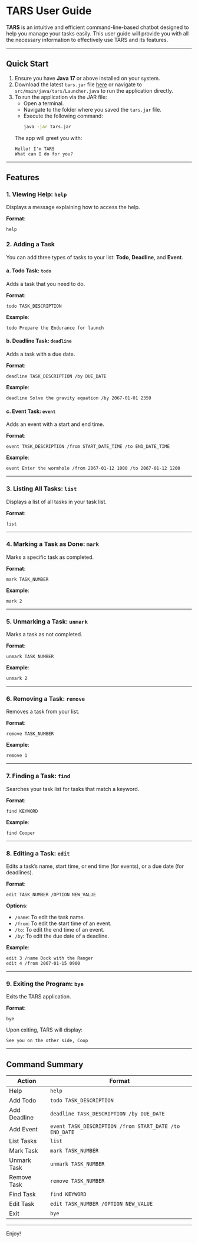 
# TARS User Guide

**TARS** is an intuitive and efficient command-line-based chatbot designed to help you manage your tasks easily. This user guide will provide you with all the necessary information to effectively use TARS and its features.

---

## Quick Start

1. Ensure you have **Java 17** or above installed on your system.
2. Download the latest `tars.jar` file [here](https://github.com/appleshill/ip/releases/tag/A-Release) or navigate to `src/main/java/tars/Launcher.java` to run the application directly.
3. To run the application via the JAR file:
   - Open a terminal.
   - Navigate to the folder where you saved the `tars.jar` file.
   - Execute the following command:
     ```bash
     java -jar tars.jar
     ```
   The app will greet you with:
   ```
   Hello! I'm TARS
   What can I do for you?
   ```

---

## Features

### 1. Viewing Help: `help`
Displays a message explaining how to access the help.

**Format**: 
```
help
```

### 2. Adding a Task

You can add three types of tasks to your list: **Todo**, **Deadline**, and **Event**.

#### a. Todo Task: `todo`
Adds a task that you need to do.

**Format**:
```
todo TASK_DESCRIPTION
```

**Example**:
```
todo Prepare the Endurance for launch
```

#### b. Deadline Task: `deadline`
Adds a task with a due date.

**Format**:
```
deadline TASK_DESCRIPTION /by DUE_DATE
```

**Example**:
```
deadline Solve the gravity equation /by 2067-01-01 2359
```

#### c. Event Task: `event`
Adds an event with a start and end time.

**Format**:
```
event TASK_DESCRIPTION /from START_DATE_TIME /to END_DATE_TIME
```

**Example**:
```
event Enter the wormhole /from 2067-01-12 1000 /to 2067-01-12 1200
```

---

### 3. Listing All Tasks: `list`
Displays a list of all tasks in your task list.

**Format**:
```
list
```

---

### 4. Marking a Task as Done: `mark`
Marks a specific task as completed.

**Format**:
```
mark TASK_NUMBER
```

**Example**:
```
mark 2
```

---

### 5. Unmarking a Task: `unmark`
Marks a task as not completed.

**Format**:
```
unmark TASK_NUMBER
```

**Example**:
```
unmark 2
```

---

### 6. Removing a Task: `remove`
Removes a task from your list.

**Format**:
```
remove TASK_NUMBER
```

**Example**:
```
remove 1
```

---

### 7. Finding a Task: `find`
Searches your task list for tasks that match a keyword.

**Format**:
```
find KEYWORD
```

**Example**:
```
find Cooper
```

---

### 8. Editing a Task: `edit`
Edits a task’s name, start time, or end time (for events), or a due date (for deadlines).

**Format**:
```
edit TASK_NUMBER /OPTION NEW_VALUE
```

**Options**:
- `/name`: To edit the task name.
- `/from`: To edit the start time of an event.
- `/to`: To edit the end time of an event.
- `/by`: To edit the due date of a deadline.

**Example**:
```
edit 3 /name Dock with the Ranger
edit 4 /from 2067-01-15 0900
```

---

### 9. Exiting the Program: `bye`
Exits the TARS application.

**Format**:
```
bye
```

Upon exiting, TARS will display:
```
See you on the other side, Coop
```

---

## Command Summary

| Action                  | Format                                              |
|-------------------------|-----------------------------------------------------|
| Help                    | `help`                                              |
| Add Todo                | `todo TASK_DESCRIPTION`                             |
| Add Deadline            | `deadline TASK_DESCRIPTION /by DUE_DATE`            |
| Add Event               | `event TASK_DESCRIPTION /from START_DATE /to END_DATE` |
| List Tasks              | `list`                                              |
| Mark Task               | `mark TASK_NUMBER`                                  |
| Unmark Task             | `unmark TASK_NUMBER`                                |
| Remove Task             | `remove TASK_NUMBER`                                |
| Find Task               | `find KEYWORD`                                      |
| Edit Task               | `edit TASK_NUMBER /OPTION NEW_VALUE`                |
| Exit                    | `bye`                                               |

---

Enjoy!
